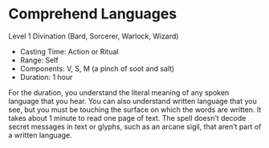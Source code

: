 # Comprehend Languages
Level 1 Divination (Bard, Sorcerer, Warlock, Wizard)

- Casting Time: Action or Ritual
- Range: Self
- Components: V, S, M (a pinch of soot and salt)
- Duration: 1 hour

For the duration, you understand the literal meaning of any spoken language that you hear. You can also understand written language that you see, but you must be touching the surface on which the words are written. It takes about 1 minute to read one page of text. The spell doesn’t decode secret messages in text or glyphs, such as an arcane sigil, that aren’t part of a written language.
